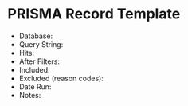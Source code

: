# PRISMA Record Template

- Database: 
- Query String: 
- Hits: 
- After Filters: 
- Included: 
- Excluded (reason codes): 
- Date Run: 
- Notes: 

